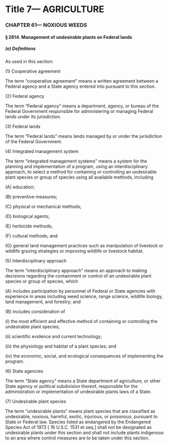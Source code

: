 
# Title 7— AGRICULTURE
### CHAPTER 61— NOXIOUS WEEDS
#### § 2814. Management of undesirable plants on Federal lands
##### (e) Definitions

As used in this section:

(1) Cooperative agreement

The term “cooperative agreement” means a written agreement between a Federal agency and a State agency entered into pursuant to this section.

(2) Federal agency

The term “Federal agency” means a department, agency, or bureau of the Federal Government responsible for administering or managing Federal lands under its jurisdiction.

(3) Federal lands

The term “Federal lands” means lands managed by or under the jurisdiction of the Federal Government.

(4) Integrated management system

The term “integrated management systems” means a system for the planning and implementation of a program, using an interdisciplinary approach, to select a method for containing or controlling an undesirable plant species or group of species using all available methods, including

(A) education;

(B) preventive measures;

(C) physical or mechanical methods;

(D) biological agents;

(E) herbicide methods;

(F) cultural methods; and

(G) general land management practices such as manipulation of livestock or wildlife grazing strategies or improving wildlife or livestock habitat.

(5) Interdisciplinary approach

The term “interdisciplinary approach” means an approach to making decisions regarding the containment or control of an undesirable plant species or group of species, which

(A) includes participation by personnel of Federal or State agencies with experience in areas including weed science, range science, wildlife biology, land management, and forestry; and

(B) includes consideration of

(i) the most efficient and effective method of containing or controlling the undesirable plant species;

(ii) scientific evidence and current technology;

(iii) the physiology and habitat of a plant species; and

(iv) the economic, social, and ecological consequences of implementing the program.

(6) State agencies

The term “State agency” means a State department of agriculture, or other State agency or political subdivision thereof, responsible for the administration or implementation of undesirable plants laws of a State.

(7) Undesirable plant species

The term “undesirable plants” means plant species that are classified as undesirable, noxious, harmful, exotic, injurious, or poisonous, pursuant to State or Federal law. Species listed as endangered by the Endangered Species Act of 1973 [ 16 U.S.C. 1531 et seq.] shall not be designated as undesirable plants under this section and shall not include plants indigenous to an area where control measures are to be taken under this section.

